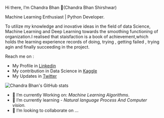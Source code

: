 Hi there, I’m Chandra Bhan 👋(Chandra Bhan Shirshwar)

Machine Learning Enthusiast | Python Developer.

To utilize my knowledge and inovative ideas in the field of data Science, Machine Learning and Deep Learning towards the smoothing functioning of organization.I realised that staisfaction is a book of achievement,which holds the learning experience records of doing, trying , getting failed , trying agin and finally succeeding in the project.

Reach me on :
  * My Profile in [Linkedin](https://www.linkedin.com/in/chandra-bhan-a50aa61b0/)
  * My contribution in Data Science in [Kaggle](https://www.kaggle.com/chandrabhanshirshwar)
  * My Updates in [Twitter](https://twitter.com/Chandra98539816)

![Chandra Bhan's GitHub stats](https://github-readme-stats.vercel.app/api?username=chandrabhan1707&show_icons=true&theme=radical)

- 🌱 I’m currently Working on: _Machine Learning Algorithms_.
- 🌱 I’m currently learning - _Natural language Process And Computer vision._
- 💞️ I’m looking to collaborate on ...
   

<!---
chandrabhan1707/chandrabhan1707 is a ✨ special ✨ repository because its `README.md` (this file) appears on your GitHub profile.
You can click the Preview link to take a look at your changes.
--->
